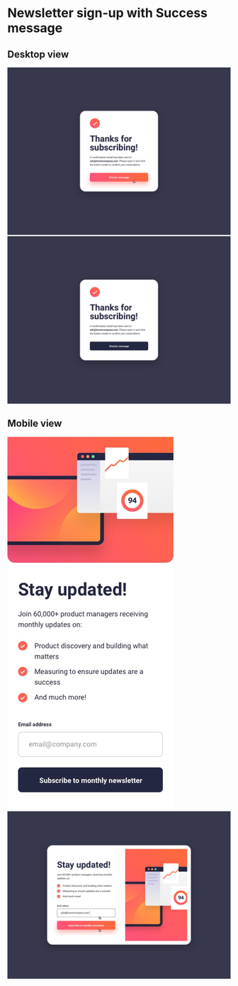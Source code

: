 <h1>Newsletter sign-up with Success message </h1>

<h2>Desktop view</h2>

<img src="./images/desktop-success-active.jpg" alt="">
<img src="./images/desktop-success.jpg" alt="">

<h2>Mobile view</h2>

<img src="./images/mobile-design.jpg" alt="">
<img src="./images/active-states.jpg" alt="">